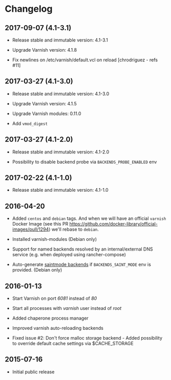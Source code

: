 # Changelog

## 2017-09-07 (4.1-3.1)

- Release stable and immutable version: 4.1-3.1

- Upgrade Varnish version: 4.1.8

- Fix newlines on /etc/varnish/default.vcl on reload [chrodriguez - refs #11]

## 2017-03-27 (4.1-3.0)

- Release stable and immutable version: 4.1-3.0

- Upgrade Varnish version: 4.1.5

- Upgrade Varnish modules: 0.11.0

- Add `vmod_digest`

## 2017-03-27 (4.1-2.0)

- Release stable and immutable version: 4.1-2.0

- Possibility to disable backend probe via `BACKENDS_PROBE_ENABLED` env

## 2017-02-22 (4.1-1.0)

- Release stable and immutable version: 4.1-1.0

## 2016-04-20

- Added `centos` and `debian` tags. And when we will have an official `varnish`
  Docker Image (see this PR https://github.com/docker-library/official-images/pull/1294)
  we'll rebase to `debian`.

- Installed varnish-modules (Debian only)

- Support for named backends resolved by an internal/external DNS service (e.g. when deployed using rancher-compose)

- Auto-generate [saintmode backends](https://github.com/varnish/varnish-modules/blob/master/docs/saintmode.rst)
  if `BACKENDS_SAINT_MODE` env is provided. (Debian only)


## 2016-01-13

- Start Varnish on port *6081* instead of *80*

- Start all processes with *varnish* user instead of *root*

- Added chaperone process manager

- Improved varnish auto-reloading backends

- Fixed issue #2: Don't force malloc storage backend -
  Added possibility to override default cache settings via $CACHE_STORAGE

## 2015-07-16

- Initial public release
